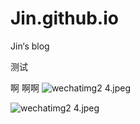 # Jin.github.io
Jin‘s blog

测试

啊
啊啊
![wechatimg2 4.jpeg](https://note.youdao.com/yws/res/15/WEBRESOURCEafb562ec71e670117c74f33bc4763492)


![wechatimg2 4.jpeg](https://note.youdao.com/yws/res/15/WEBRESOURCEafb562ec71e670117c74f33bc4763492)
